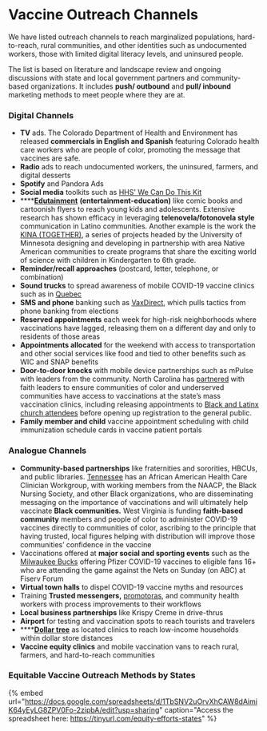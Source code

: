 # Vaccine Outreach Channels

We have listed outreach channels to reach marginalized populations, hard-to-reach, rural communities, and other identities such as undocumented workers, those with limited digital literacy levels, and uninsured people. 

The list is based on literature and landscape review and ongoing discussions with state and local government partners and community-based organizations. It includes **push/ outbound** and **pull/ inbound** marketing methods to meet people where they are at.

### Digital Channels

* **TV** ads. The Colorado Department of Health and Environment has released **commercials in English and Spanish** featuring Colorado health care workers who are people of color, promoting the message that vaccines are safe.
* **Radio** ads to reach undocumented workers, the uninsured, farmers, and digital desserts
* **Spotify** and Pandora Ads
* **Social media** toolkits such as [HHS' We Can Do This Kit](https://wecandothis.hhs.gov/filter/format/Social%20Media)
* \*\*\*\*[**Edutainment**](../key-population-considerations/black-and-brown-communities.md) **\(entertainment-education\)** like comic books and cartoonish flyers to reach young kids and adolescents. Extensive research has shown efficacy in leveraging **telenovela/fotonovela style** communication in Latino communities. Another example is the work the [KINA \(TOGETHER\)](%20https://med.umn.edu/Biomedical/diversity-inclusion/kina-together%20), a series of projects headed by the University of Minnesota designing and developing in partnership with area Native American communities to create programs that share the exciting world of science with children in Kindergarten to 6th grade.
* **Reminder/recall approaches** \(postcard, letter, telephone, or combination\) 
* **Sound trucks** to spread awareness of mobile COVID-19 vaccine clinics such as in [Quebec](https://www.theglobeandmail.com/canada/article-quebec-sets-single-day-record-for-covid-19-vaccinations/)
* **SMS and phone** banking such as [VaxDirect](https://vaxdirect.org/), which pulls tactics from phone banking from elections
* **Reserved appointments** each week for high-risk neighborhoods where vaccinations have lagged, releasing them on a different day and only to residents of those areas
* **Appointments allocated** for the weekend with access to transportation and other social services like food and tied to other benefits such as WIC and SNAP benefits
* **Door-to-door knocks** with mobile device partnerships such as mPulse with leaders from the community. North Carolina has [partnered](https://www.wbtv.com/2021/01/24/mass-covid-vaccination-clinic-be-held-bank-america-stadium-jan-/) with faith leaders to ensure communities of color and underserved communities have access to vaccinations at the state’s mass vaccination clinics, including releasing appointments to [Black and Latinx church attendees](https://www.wsj.com/podcasts/the-journal/companies-try-to-speed-up-the-vaccine-rollout/0c90b3c0-dba7-4b03-bb50-d3d1a669d6b5) before opening up registration to the general public.
* **Family member and child** vaccine appointment scheduling with child immunization schedule cards in vaccine patient portals

### Analogue Channels

* **Community-based partnerships** like fraternities and sororities, HBCUs, and public libraries. [Tennessee](https://www.wate.com/news/local-news/faith-leaders-to-address-covid-19-vaccine-distribution-among-african-american-community/) has an African American Health Care Clinician Workgroup, with working members from the NAACP, the Black Nursing Society, and other Black organizations, who are disseminating messaging on the importance of vaccinations and will ultimately help vaccinate **Black communities.** West Virginia is funding **faith-based community** members and people of color to administer COVID-19 vaccines directly to communities of color, ascribing to the principle that having trusted, local figures helping with distribution will improve those communities’ confidence in the vaccine
* Vaccinations offered at **major social and sporting events** such as the [Milwaukee Bucks](https://www.forbes.com/sites/tommybeer/2021/04/27/milwaukee-bucks-to-offer-covid-19-vaccinations-to-fans-attending-sundays-game/) offering Pfizer COVID-19 vaccines to eligible fans 16+ who are attending the game against the Nets on Sunday \(on ABC\) at Fiserv Forum
* **Virtual town halls** to dispel COVID-19 vaccine myths and resources
* Training **Trusted messengers,** [promotoras](https://en.wikipedia.org/wiki/Promotora), and community health workers with process improvements to their workflows
* **Local business partnerships** like Krispy Creme in drive-thrus
* **Airport** for testing and vaccination spots to reach tourists and travelers
* \*\*\*\*[**Dollar tree**](https://www.marketwatch.com/story/how-dollar-stores-could-provide-a-shot-in-the-arm-for-the-u-s-s-covid-vaccination-drive-11617993753) as located clinics to reach low-income households within dollar store distances
* **Vaccine equity clinics** and mobile vaccination vans to reach rural, farmers, and hard-to-reach communities

### Equitable Vaccine Outreach Methods by States

{% embed url="https://docs.google.com/spreadsheets/d/1TbSNV2uOrvXhCAW8dAimiK64yEyLG8ZPV0Fo-2zipbA/edit?usp=sharing" caption="Access the spreadsheet here: https://tinyurl.com/equity-efforts-states" %}


